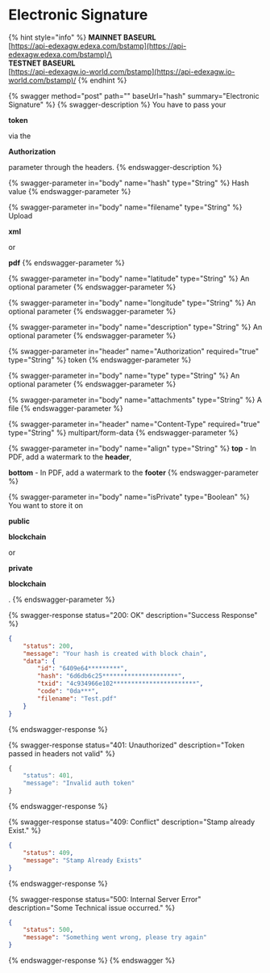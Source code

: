 # Electronic Signature

{% hint style="info" %}
**MAINNET BASEURL**\
[https://api-edexagw.edexa.com/bstamp](https://api-edexagw.edexa.com/bstamp)/\
\
**TESTNET BASEURL**\
[https://api-edexagw.io-world.com/bstamp](https://api-edexagw.io-world.com/bstamp)/
{% endhint %}

{% swagger method="post" path="" baseUrl="hash" summary="Electronic Signature" %}
{% swagger-description %}
You have to pass your 

**token**

 via the 

**Authorization**

 parameter through the headers.
{% endswagger-description %}

{% swagger-parameter in="body" name="hash" type="String" %}
Hash value
{% endswagger-parameter %}

{% swagger-parameter in="body" name="filename" type="String" %}
Upload 

**xml**

 or 

**pdf**
{% endswagger-parameter %}

{% swagger-parameter in="body" name="latitude" type="String" %}
An optional parameter
{% endswagger-parameter %}

{% swagger-parameter in="body" name="longitude" type="String" %}
An optional parameter
{% endswagger-parameter %}

{% swagger-parameter in="body" name="description" type="String" %}
An optional parameter
{% endswagger-parameter %}

{% swagger-parameter in="header" name="Authorization" required="true" type="String" %}
token
{% endswagger-parameter %}

{% swagger-parameter in="body" name="type" type="String" %}
An optional parameter
{% endswagger-parameter %}

{% swagger-parameter in="body" name="attachments" type="String" %}
A file
{% endswagger-parameter %}

{% swagger-parameter in="header" name="Content-Type" required="true" type="String" %}
multipart/form-data
{% endswagger-parameter %}

{% swagger-parameter in="body" name="align" type="String" %}
**top** - In PDF, add a watermark to the **header**,&#x20;

**bottom** - In PDF, add a watermark to the **footer**
{% endswagger-parameter %}

{% swagger-parameter in="body" name="isPrivate" type="Boolean" %}
You want to store it on 

**public**

 

**blockchain**

 or 

**private**

 

**blockchain**

.
{% endswagger-parameter %}

{% swagger-response status="200: OK" description="Success Response" %}
```json
{
    "status": 200,
    "message": "Your hash is created with block chain",
    "data": {
        "id": "6409e64*********",
        "hash": "6d6db6c25*********************",
        "txid": "4c934966e102***********************",
        "code": "0da***",
        "filename": "Test.pdf"
    }
}
```
{% endswagger-response %}

{% swagger-response status="401: Unauthorized" description="Token passed in headers not valid" %}
```javascript
{
    "status": 401,
    "message": "Invalid auth token"
}
```
{% endswagger-response %}

{% swagger-response status="409: Conflict" description="Stamp already Exist." %}
```json
{
    "status": 409,
    "message": "Stamp Already Exists"
}
```
{% endswagger-response %}

{% swagger-response status="500: Internal Server Error" description="Some Technical issue occurred." %}
```json
{
    "status": 500,
    "message": "Something went wrong, please try again"
}
```
{% endswagger-response %}
{% endswagger %}
